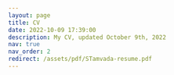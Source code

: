 ```yaml
---
layout: page
title: CV
date: 2022-10-09 17:39:00
description: My CV, updated October 9th, 2022
nav: true
nav_order: 2
redirect: /assets/pdf/STamvada-resume.pdf
---
```

